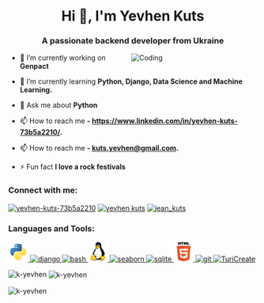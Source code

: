 <h1 align="center">Hi 👋, I'm Yevhen Kuts</h1>
<h3 align="center">A passionate backend developer from Ukraine</h3>
<img align="right" alt="Coding" width="255" src="https://64.media.tumblr.com/ba8c705edd2bed0a28d9458811155d69/tumblr_pap19zg4ae1w3zg6go1_400.gif">

- 🔭 I’m currently working on **Genpact**

- 🌱 I’m currently learning **Python, Django, Data Science and Machine Learning.**

- 💬 Ask me about **Python**

- 📫 How to reach me **- https://www.linkedin.com/in/yevhen-kuts-73b5a2210/.**
- 📫 How to reach me **- kuts.yevhen@gmail.com.**

- ⚡ Fun fact **I love a rock festivals**

<h3 align="left">Connect with me:</h3>
<p align="left">
<a href="https://linkedin.com/in/yevhen-kuts-73b5a2210" target="blank"><img align="center" src="https://raw.githubusercontent.com/rahuldkjain/github-profile-readme-generator/master/src/images/icons/Social/linked-in-alt.svg" alt="yevhen-kuts-73b5a2210" height="30" width="40" /></a>
<a href="https://www.facebook.com/profile.php?id=100008435102745" target="blank"><img align="center" src="https://raw.githubusercontent.com/rahuldkjain/github-profile-readme-generator/master/src/images/icons/Social/facebook.svg" alt="yevhen kuts" height="30" width="40" /></a>
<a href="https://instagram.com/jean_kuts" target="blank"><img align="center" src="https://raw.githubusercontent.com/rahuldkjain/github-profile-readme-generator/master/src/images/icons/Social/instagram.svg" alt="jean_kuts" height="30" width="40" /></a>
</p>

<h3 align="left">Languages and Tools:</h3>
<p align="left"> <a href="https://www.python.org" target="_blank" rel="noreferrer"> <img src="https://raw.githubusercontent.com/devicons/devicon/master/icons/python/python-original.svg" alt="python" width="40" height="40"/> </a> <a href="https://www.djangoproject.com/" target="_blank" rel="noreferrer"> <img src="https://cdn.worldvectorlogo.com/logos/django.svg" alt="django" width="40" height="40"/> </a> <a href="https://www.gnu.org/software/bash/" target="_blank" rel="noreferrer"> <img src="https://www.vectorlogo.zone/logos/gnu_bash/gnu_bash-icon.svg" alt="bash" width="40" height="40"/> </a> <a href="https://www.linux.org/" target="_blank" rel="noreferrer"> <img src="https://raw.githubusercontent.com/devicons/devicon/master/icons/linux/linux-original.svg" alt="linux" width="40" height="40"/> </a> <a href="https://seaborn.pydata.org/" target="_blank" rel="noreferrer"> <img src="https://seaborn.pydata.org/_images/logo-mark-lightbg.svg" alt="seaborn" width="40" height="40"/> </a> <a href="https://www.sqlite.org/" target="_blank" rel="noreferrer"> <img src="https://www.vectorlogo.zone/logos/sqlite/sqlite-icon.svg" alt="sqlite" width="40" height="40"/> </a> <a href="https://www.w3.org/html/" target="_blank" rel="noreferrer"> <img src="https://raw.githubusercontent.com/devicons/devicon/master/icons/html5/html5-original-wordmark.svg" alt="html5" width="40" height="40"/> </a> <a href="https://git-scm.com/" target="_blank" rel="noreferrer"> <img src="https://www.vectorlogo.zone/logos/git-scm/git-scm-icon.svg" alt="git" width="40" height="40"/> </a> <a href="https://github.com/apple/turicreate" target="_blank" rel="noreferrer"> <img src="https://camo.githubusercontent.com/912c759677953d036b091220053c22fd195976657837011475fef0df940e76b3/68747470733a2f2f646f63732d6173736574732e646576656c6f7065722e6170706c652e636f6d2f747572696372656174652f747572692d646f672e737667" alt="TuriCreate" width="40" height="40"/> </a> </p>

<p><img align="left" src="https://github-readme-stats.vercel.app/api/top-langs?username=k-yevhen&show_icons=true&locale=en&layout=compact" alt="k-yevhen" /></p>

<p>&nbsp;<img align="center" src="https://github-readme-stats.vercel.app/api?username=k-yevhen&show_icons=true&locale=en" alt="k-yevhen" /></p>

<p><img align="center" src="https://github-readme-streak-stats.herokuapp.com/?user=k-yevhen&" alt="k-yevhen" /></p>
